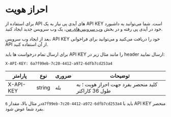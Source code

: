 # احراز هویت

برای استفاده از API های آیدی پی نیاز به یک API KEY است. شما می‌توانید به داشبورد خود در آیدی پی رفته و در بخش [وب سرویس‌های من](https://idpay.ir/dashboard/web-services)، یک وب سرویس جدید ایجاد کنید.

بعد از ایجاد وب سرویس، API KEY خود را دریافت می‌کنید و می‌توانید برای فراخوانی API از آن استفاده کنید.

برای ارسال تمام درخواست ها باید API KEY را مانند مثال زیر در header ارسال نمایید:

`X-API-KEY: 6a7f99eb-7c20-4412-a972-6dfb7cd253a4`

پارامتر | نوع | ضروری | توضیحات
------- | --- | ----- | -------
X-API-KEY | string | بله | کلید منحصر بفرد جهت احراز هویت ؛ به طول 36 کاراکتر

<aside class="notice">
در مثال بالا، مقدار <code>6a7f99eb-7c20-4412-a972-6dfb7cd253a4</code> باید با API KEY منحصر بفرد شما عوض شود.
</aside>
